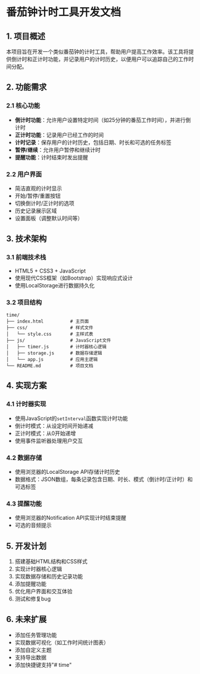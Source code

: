 # 番茄钟计时工具开发文档

## 1. 项目概述

本项目旨在开发一个类似番茄钟的计时工具，帮助用户提高工作效率。该工具将提供倒计时和正计时功能，并记录用户的计时历史，以便用户可以追踪自己的工作时间分配。

## 2. 功能需求

### 2.1 核心功能

- **倒计时功能**：允许用户设置特定时间（如25分钟的番茄工作时间），并进行倒计时
- **正计时功能**：记录用户已经工作的时间
- **计时记录**：保存用户的计时历史，包括日期、时长和可选的任务标签
- **暂停/继续**：允许用户暂停和继续计时
- **提醒功能**：计时结束时发出提醒

### 2.2 用户界面

- 简洁直观的计时显示
- 开始/暂停/重置按钮
- 切换倒计时/正计时的选项
- 历史记录展示区域
- 设置面板（调整默认时间等）

## 3. 技术架构

### 3.1 前端技术栈

- HTML5 + CSS3 + JavaScript
- 使用现代CSS框架（如Bootstrap）实现响应式设计
- 使用LocalStorage进行数据持久化

### 3.2 项目结构

```
time/
├── index.html          # 主页面
├── css/                # 样式文件
│   └── style.css       # 主样式表
├── js/                 # JavaScript文件
│   ├── timer.js        # 计时器核心逻辑
│   ├── storage.js      # 数据存储逻辑
│   └── app.js          # 应用主逻辑
└── README.md           # 项目文档
```

## 4. 实现方案

### 4.1 计时器实现

- 使用JavaScript的`setInterval`函数实现计时功能
- 倒计时模式：从设定时间开始递减
- 正计时模式：从0开始递增
- 使用事件监听器处理用户交互

### 4.2 数据存储

- 使用浏览器的LocalStorage API存储计时历史
- 数据格式：JSON数组，每条记录包含日期、时长、模式（倒计时/正计时）和可选标签

### 4.3 提醒功能

- 使用浏览器的Notification API实现计时结束提醒
- 可选的音频提示

## 5. 开发计划

1. 搭建基础HTML结构和CSS样式
2. 实现计时器核心逻辑
3. 实现数据存储和历史记录功能
4. 添加提醒功能
5. 优化用户界面和交互体验
6. 测试和修复bug

## 6. 未来扩展

- 添加任务管理功能
- 实现数据可视化（如工作时间统计图表）
- 添加自定义主题
- 支持导出数据
- 添加快捷键支持"# time" 
